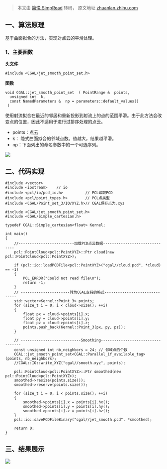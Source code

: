 > 本文由 [简悦 SimpRead](http://ksria.com/simpread/) 转码， 原文地址 [zhuanlan.zhihu.com](https://zhuanlan.zhihu.com/p/693665318)

一、算法原理
------

基于曲面拟合的方法，实现对点云的平滑处理。

### 1、主要函数

**头文件**

```
#include <CGAL/jet_smooth_point_set.h>
```

**函数**

```
void CGAL::jet_smooth_point_set  ( PointRange &  points,  
  unsigned int  k,  
  const NamedParameters &  np = parameters::default_values()  
 )
```

使用射流拟合在最近的邻居和重新投影到射流上的点的范围平滑。由于此方法会改变点的位置，因此不适用于进行过排序处理的点云。

*   points：点云
*   k： 隐式曲面拟合的邻域点数。值越大，结果越平滑。
*   np：下面列出的命名参数中的一个可选序列。

![](https://pic4.zhimg.com/v2-760bea397d95911acbfd13fda8eec53f_b.jpg)

二、代码实现
------

```
#include <vector>
#include <iostream>    // io
#include <pcl/io/pcd_io.h>          // PCL读取PCD
#include <pcl/point_types.h>        // PCL点类型
#include <CGAL/Point_set_3/IO/XYZ.h>// CGAL保存点为.xyz

#include <CGAL/jet_smooth_point_set.h>
#include <CGAL/Simple_cartesian.h>

typedef CGAL::Simple_cartesian<float> Kernel;

int main()
{
	//-------------------------加载PCD点云数据------------------------------
	pcl::PointCloud<pcl::PointXYZ>::Ptr cloud(new pcl::PointCloud<pcl::PointXYZ>);

	if (pcl::io::loadPCDFile<pcl::PointXYZ>("cgal//cloud.pcd", *cloud) == -1)
	{
		PCL_ERROR("Could not read file\n");
		return -1;
	}
	// ----------------------转为CGAL支持的格式------------------------------
	std::vector<Kernel::Point_3> points;
	for (size_t i = 0; i < cloud->size(); ++i)
	{
		float px = cloud->points[i].x;
		float py = cloud->points[i].y;
		float pz = cloud->points[i].z;
		points.push_back(Kernel::Point_3(px, py, pz));
	}

	// ---------------------------Smoothing----------------------------------
	const unsigned int nb_neighbors = 24; // 邻域点的个数
	CGAL::jet_smooth_point_set<CGAL::Parallel_if_available_tag>(points, nb_neighbors);
	//CGAL::IO::write_XYZ("cgal//smooth.xyz", points);

	pcl::PointCloud<pcl::PointXYZ>::Ptr smoothed(new pcl::PointCloud<pcl::PointXYZ>);
	smoothed->resize(points.size());
	smoothed->reserve(points.size());

	for (size_t i = 0; i < points.size(); ++i)
	{
		smoothed->points[i].x = points[i].hx();
		smoothed->points[i].y = points[i].hy();
		smoothed->points[i].z = points[i].hz();
	}
	pcl::io::savePCDFileBinary("cgal//jet_smooth.pcd", *smoothed); 
	
	return 0;
}
```

三、结果展示
------

![](https://pic4.zhimg.com/v2-3f4231741849d07705a5939241e9f00f_r.jpg)
